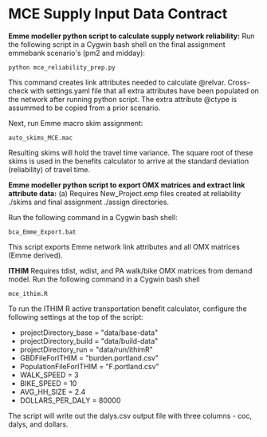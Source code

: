 # MCE Supply Input Data Contract

**Emme modeller python script to calculate supply network reliability:** 
Run the following script in a Cygwin bash shell on the final assignment emmebank scenario's (pm2 and midday):
  ```
  python mce_reliability_prep.py
  ```
This command creates link attributes needed to calculate @relvar. Cross-check with settings.yaml file that all extra attributes have been populated on the network after running python script. The extra attribute @ctype is assummed to be copied from a prior scenario.

Next, run Emme macro skim assignment:
  ```
  auto_skims_MCE.mac
  ```
Resulting skims will hold the travel time variance. The square root of these skims is used in the benefits calculator to arrive at the standard deviation (reliability) of travel time. 

**Emme modeller python script to export OMX matrices and extract link attribute data:**
(a) Requires New_Project.emp files created at reliability ./skims and final assignment ./assign directories. 

Run the following command in a Cygwin bash shell:

  ```
  bca_Emme_Export.bat
  ```
This script exports Emme network link attributes and all OMX matrices (Emme derived). 

**ITHIM**
Requires tdist, wdist, and PA walk/bike OMX matrices from demand model. Run the following command in a Cygwin bash shell


  ```
  mce_ithim.R
  ```
To run the ITHIM R active transportation benefit calculator, configure the following settings at the top of the script:
  - projectDirectory_base = "data/base-data"
  - projectDirectory_build = "data/build-data"
  - projectDirectory_run = "data/run/ithimR"
  - GBDFileForITHIM = "burden.portland.csv"
  - PopulationFileForITHIM = "F.portland.csv"
  - WALK_SPEED = 3
  - BIKE_SPEED = 10
  - AVG_HH_SIZE = 2.4
  - DOLLARS_PER_DALY = 80000

The script will write out the dalys.csv output file with three columns - coc, dalys, and dollars.
